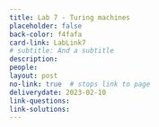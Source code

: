 ```yaml
---
title: Lab 7 - Turing machines
placeholder: false
back-color: f4fafa
card-link: LabLink7
# subtitle: And a subtitle
description:
people:
layout: post
no-link: true  # stops link to page 
deliverydate: 2023-02-10
link-questions:
link-solutions:
---
```










